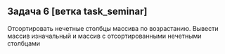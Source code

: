 ## Задача 6 [ветка task_seminar]

Отсортировать нечетные столбцы массива по возрастанию. 
Вывести массив изначальный и массив с отсортированными нечетными столбцами